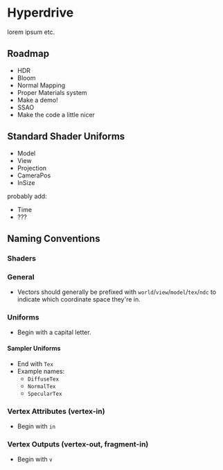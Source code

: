 # Hyperdrive

lorem ipsum etc.

## Roadmap
 - HDR
 - Bloom
 - Normal Mapping
 - Proper Materials system
 - Make a demo!
 - SSAO
 - Make the code a little nicer

## Standard Shader Uniforms
 - Model
 - View
 - Projection
 - CameraPos
 - InSize

probably add:
 - Time
 - ???

## Naming Conventions

### Shaders

### General

 - Vectors should generally be prefixed with `world`/`view`/`model`/`tex`/`ndc` to indicate which coordinate space they're in.

### Uniforms

 - Begin with a capital letter.

#### Sampler Uniforms

 - End with `Tex`
 - Example names:
   - `DiffuseTex`
   - `NormalTex`
   - `SpecularTex`

### Vertex Attributes (vertex-in)

 - Begin with `in`

### Vertex Outputs (vertex-out, fragment-in)

 - Begin with `v`